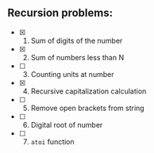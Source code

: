 ## Recursion problems:

- [x] 1. Sum of digits of the number
- [x] 2. Sum of numbers less than N
- [ ] 3. Counting units at number
- [x] 4. Recursive capitalization calculation
- [ ] 5. Remove open brackets from string
- [ ] 6. Digital root of number
- [ ] 7. `atoi` function
    